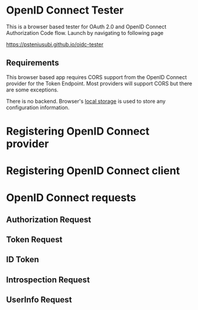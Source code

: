 # OpenID Connect Tester

This is a browser based tester for OAuth 2.0 and OpenID Connect Authorization Code flow. Launch by navigating to following page

https://psteniusubi.github.io/oidc-tester

## Requirements

This browser based app requires CORS support from the OpenID Connect provider for the Token Endpoint. Most providers will support CORS but there are some exceptions.

There is no backend. Browser's [local storage](https://html.spec.whatwg.org/multipage/webstorage.html#webstorage) is used to store any configuration information.

# Registering OpenID Connect provider

# Registering OpenID Connect client

# OpenID Connect requests

## Authorization Request

## Token Request

## ID Token

## Introspection Request

## UserInfo Request

